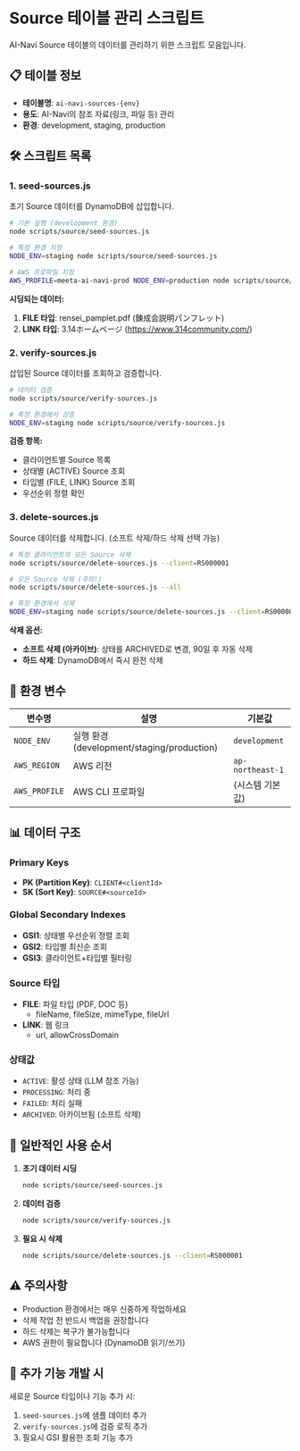 # Source 테이블 관리 스크립트

AI-Navi Source 테이블의 데이터를 관리하기 위한 스크립트 모음입니다.

## 📋 테이블 정보

- **테이블명**: `ai-navi-sources-{env}`
- **용도**: AI-Navi의 참조 자료(링크, 파일 등) 관리
- **환경**: development, staging, production

## 🛠️ 스크립트 목록

### 1. seed-sources.js
초기 Source 데이터를 DynamoDB에 삽입합니다.

```bash
# 기본 실행 (development 환경)
node scripts/source/seed-sources.js

# 특정 환경 지정
NODE_ENV=staging node scripts/source/seed-sources.js

# AWS 프로파일 지정
AWS_PROFILE=meeta-ai-navi-prod NODE_ENV=production node scripts/source/seed-sources.js
```

**시딩되는 데이터:**
1. **FILE 타입**: rensei_pamplet.pdf (錬成会説明パンフレット)
2. **LINK 타입**: 3.14ホームページ (https://www.314community.com/)

### 2. verify-sources.js
삽입된 Source 데이터를 조회하고 검증합니다.

```bash
# 데이터 검증
node scripts/source/verify-sources.js

# 특정 환경에서 검증
NODE_ENV=staging node scripts/source/verify-sources.js
```

**검증 항목:**
- 클라이언트별 Source 목록
- 상태별 (ACTIVE) Source 조회
- 타입별 (FILE, LINK) Source 조회
- 우선순위 정렬 확인

### 3. delete-sources.js
Source 데이터를 삭제합니다. (소프트 삭제/하드 삭제 선택 가능)

```bash
# 특정 클라이언트의 모든 Source 삭제
node scripts/source/delete-sources.js --client=RS000001

# 모든 Source 삭제 (주의!)
node scripts/source/delete-sources.js --all

# 특정 환경에서 삭제
NODE_ENV=staging node scripts/source/delete-sources.js --client=RS000001
```

**삭제 옵션:**
- **소프트 삭제 (아카이브)**: 상태를 ARCHIVED로 변경, 90일 후 자동 삭제
- **하드 삭제**: DynamoDB에서 즉시 완전 삭제

## 🔑 환경 변수

| 변수명 | 설명 | 기본값 |
|--------|------|--------|
| `NODE_ENV` | 실행 환경 (development/staging/production) | `development` |
| `AWS_REGION` | AWS 리전 | `ap-northeast-1` |
| `AWS_PROFILE` | AWS CLI 프로파일 | (시스템 기본값) |

## 📊 데이터 구조

### Primary Keys
- **PK (Partition Key)**: `CLIENT#<clientId>`
- **SK (Sort Key)**: `SOURCE#<sourceId>`

### Global Secondary Indexes
- **GSI1**: 상태별 우선순위 정렬 조회
- **GSI2**: 타입별 최신순 조회
- **GSI3**: 클라이언트+타입별 필터링

### Source 타입
- **FILE**: 파일 타입 (PDF, DOC 등)
  - fileName, fileSize, mimeType, fileUrl
- **LINK**: 웹 링크
  - url, allowCrossDomain

### 상태값
- `ACTIVE`: 활성 상태 (LLM 참조 가능)
- `PROCESSING`: 처리 중
- `FAILED`: 처리 실패
- `ARCHIVED`: 아카이브됨 (소프트 삭제)

## 🚀 일반적인 사용 순서

1. **초기 데이터 시딩**
   ```bash
   node scripts/source/seed-sources.js
   ```

2. **데이터 검증**
   ```bash
   node scripts/source/verify-sources.js
   ```

3. **필요 시 삭제**
   ```bash
   node scripts/source/delete-sources.js --client=RS000001
   ```

## ⚠️ 주의사항

- Production 환경에서는 매우 신중하게 작업하세요
- 삭제 작업 전 반드시 백업을 권장합니다
- 하드 삭제는 복구가 불가능합니다
- AWS 권한이 필요합니다 (DynamoDB 읽기/쓰기)

## 📝 추가 기능 개발 시

새로운 Source 타입이나 기능 추가 시:
1. `seed-sources.js`에 샘플 데이터 추가
2. `verify-sources.js`에 검증 로직 추가
3. 필요시 GSI 활용한 조회 기능 추가